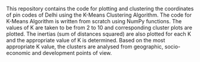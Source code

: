 This repository contains the code for plotting and clustering the coordinates of pin codes of Delhi using the K-Means Clustering Algorithm. The code for K-Means Algorithm is 
written from scratch using NumPy functions. The values of K are taken to be from 2 to 10 and corresponding cluster plots are plotted. The inertias (sum of distances squared) 
are also plotted for each K and the appropriate value of K is determined. Based on the most appropriate K value, the clusters are analysed from geographic, socio-economic and 
development points of view.
